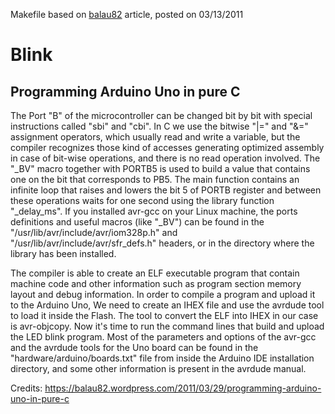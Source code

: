 Makefile based on [balau82](https://balau82.wordpress.com/about-me) article, posted on 03/13/2011

# Blink

## Programming Arduino Uno in pure C


The Port "B" of the microcontroller can be changed bit by bit with special
instructions called "sbi" and "cbi". In C we use the bitwise "|=" and "&="
assignment operators, which usually read and write a variable, but the
compiler recognizes those kind of accesses generating optimized assembly in
case of bit-wise operations, and there is no read operation involved. The
"_BV" macro together with PORTB5 is used to build a value that contains one on
the bit that corresponds to PB5. The main function contains an infinite loop
that raises and lowers the bit 5 of PORTB register and between these
operations waits for one second using the library function "_delay_ms". If you
installed avr-gcc on your Linux machine, the ports definitions and useful
macros (like "_BV") can be found in the "/usr/lib/avr/include/avr/iom328p.h"
and "/usr/lib/avr/include/avr/sfr_defs.h" headers, or in the directory where
the library has been installed.

The compiler is able to create an ELF executable program that contain machine
code and other information such as program section memory layout and debug
information. In order to compile a program and upload it to the Arduino Uno,
We need to create an IHEX file and use the avrdude tool to load it inside the
Flash. The tool to convert the ELF into IHEX in our case is avr-objcopy. Now
it's time to run the command lines that build and upload the LED blink
program. Most of the parameters and options of the avr-gcc and the avrdude
tools for the Uno board can be found in the "hardware/arduino/boards.txt" file
from inside the Arduino IDE installation directory, and some other information
is present in the avrdude manual.


Credits:
https://balau82.wordpress.com/2011/03/29/programming-arduino-uno-in-pure-c
